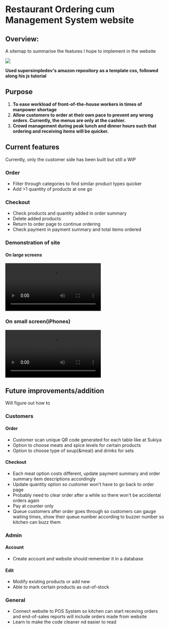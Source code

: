 # Restaurant Ordering cum Management System website

<h2>Overview:</h2>
<p>A sitemap to summarise the features I hope to implement in the website</p>
<b>
  <img src= "https://github.com/sawpykt/rest_proj/assets/167472002/a72b38cf-8ae7-4306-9736-989712fa8fcd.jpg"/>
</b>

<b> Used supersimpledev's amazon repository as a template css, followed along his js tutorial </b>

<h2>Purpose</h2>

  1. <b>To ease workload of front-of-the-house workers in times of manpower shortage</b>
  2. <b>Allow customers to order at their own pace to prevent any wrong orders. Currently, the menus are only at the cashier.</b>
  3. <b>Crowd management during peak lunch and dinner hours such that ordering and receiving items will be quicker.</b>

<h2>Current features</h2>
<p>Currently, only the customer side has been built but still a WIP</p>

<h3>Order</h3>
<ul>
  <li>Filter through categories to find similar product types quicker</li>
  <li>Add >1 quantity of products at one go</li>
</ul>

<h3>Checkout</h3>
<ul>
  <li>Check products and quantity added in order summary</li>
  <li>Delete added products</li>
  <li>Return to order page to continue ordering</li>
  <li>Check payment in payment summary and total items ordered</li>
</ul>

<h3>Demonstration of site</h3>
<h4>On large screens</h4>
<b> <video src="https://github.com/sawpykt/thai_project/assets/167472002/7ee4c541-5411-4992-bcd2-a8c9e1a237e0.mp4"> </video> </b>
<h3>On small screen(iPhones)</h3>
<b> <video src="https://github.com/sawpykt/thai_project/assets/167472002/eff6bd57-ee85-494d-8829-45def726dc09.mp4"></video> </b>



<h2>Future improvements/addition</h2>
Will figure out how to

<h3>Customers</h3>
<h4>Order</h4>
<ul>
  <li>Customer scan unique QR code generated for each table like at Sukiya</li>
  <li>Option to choose meats and spice levels for certain products</li>
  <li>Option to choose type of soup(&meat) and drinks for sets</li>
</ul>

<h4>Checkout</h4>
<ul>
  <li>Each meat option costs different, update payment summary and order summary item descriptions accordingly</li>
  <li>Update quantity option so customer won't have to go back to order page</li>
  <li>Probably need to clear order after a while so there won't be accidental orders again</li>
  <li>Pay at counter only</li> 
  <li>Queue customers after order goes through so customers can gauge waiting times, show their queue number according to buzzer number so kitchen can buzz them</li>
</ul>

<h3>Admin</h3>

<h4>Account</h4>
<ul>
  <li>Create account and website should remember it in a database</li>
</ul>

<h4>Edit</h4>
<ul>
  <li>Modify existing products or add new</li>
  <li>Able to mark certain products as out-of-stock</li>
</ul>

<h3>General</h3>
<ul>
  <li>Connect website to POS System so kitchen can start receving orders and end-of-sales reports will include orders made from website</li>
  <li>Learn to make the code cleaner nd easier to read</li>
</ul>
